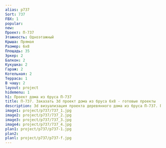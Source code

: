 ```yaml
---
alias: p737
Sort: 737
FBX: 1
popular: 
new: 
Проект: П-737
Этажность: Одноэтажный
Крыша: Прямая
Размер: 6х8
Площадь: 35
Эркер: 2
Балкон: 2
Кукушка: 2
Гараж: 2
Котельная: 2
Терраса: 1
В чашу: 2
layout: project
hidemenu: 1
h1: Проект дома из бруса П-737
title: П-737. Заказать 3d проект дома из бруса 6х8 - готовые проекты
description: 3d визуализация проекта деревянного дома из бруса П-737. Площадь 35 м2, размер 6х8. Вы можете внести любые изменения в проект.
image1: project/p737/737_1.jpg
image2: project/p737/737_2.jpg
image3: project/p737/737_3.jpg
image4: project/p737/737_4.jpg
plan1: project/p737/p737-1.jpg
plan2: 
planl: project/p737/p737-f.jpg
---
```

